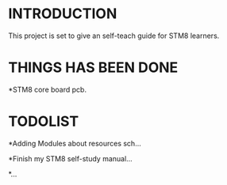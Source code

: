 # INTRODUCTION #
This project is set to give an self-teach guide for STM8 learners.

# THINGS HAS BEEN DONE #

*STM8 core board pcb.

# TODOLIST #

*Adding Modules about resources sch...

*Finish my STM8 self-study manual...

*...

